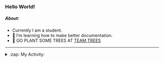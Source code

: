 ### Hello World!

##### About:
- Currently I am a student.
- 🌱 I’m learning how to make better documentation.
- 🌱 GO PLANT SOME TREES AT [TEAM TREES](https://teamtrees.org/)

---
<details>
  <summary>:zap: My Activity:</summary>
  
<!--START_SECTION:waka-->
![Code Time](http://img.shields.io/badge/Code%20Time-1%2C108%20hrs%206%20mins-blue)

**I'm a Night 🦉** 

```text
🌞 Morning                1320 commits        ██░░░░░░░░░░░░░░░░░░░░░░░   08.96 % 
🌆 Daytime                5189 commits        █████████░░░░░░░░░░░░░░░░   35.22 % 
🌃 Evening                4222 commits        ███████░░░░░░░░░░░░░░░░░░   28.66 % 
🌙 Night                  4002 commits        ███████░░░░░░░░░░░░░░░░░░   27.16 % 
```
📅 **I'm Most Productive on Wednesday** 

```text
Monday                   2255 commits        ████░░░░░░░░░░░░░░░░░░░░░   15.31 % 
Tuesday                  1774 commits        ███░░░░░░░░░░░░░░░░░░░░░░   12.04 % 
Wednesday                3503 commits        ██████░░░░░░░░░░░░░░░░░░░   23.78 % 
Thursday                 1797 commits        ███░░░░░░░░░░░░░░░░░░░░░░   12.20 % 
Friday                   1464 commits        ██░░░░░░░░░░░░░░░░░░░░░░░   09.94 % 
Saturday                 1342 commits        ██░░░░░░░░░░░░░░░░░░░░░░░   09.11 % 
Sunday                   2598 commits        ████░░░░░░░░░░░░░░░░░░░░░   17.63 % 
```


📊 **This Week I Spent My Time On** 

```text
🔥 Editors: 
VS Code                  15 hrs 3 mins       █████████████████████████   100.00 % 

🐱‍💻 Projects: 
praise                   10 hrs 8 mins       █████████████████░░░░░░░░   67.33 % 
skillgraff               2 hrs 48 mins       █████░░░░░░░░░░░░░░░░░░░░   18.65 % 
CSF22                    2 hrs 6 mins        ████░░░░░░░░░░░░░░░░░░░░░   14.02 % 
```


 Last Updated on 18/04/2023 03:08:19 UTC
<!--END_SECTION:waka-->
</details>
